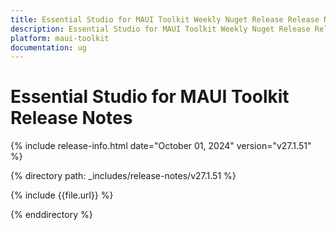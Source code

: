 ```yaml
---
title: Essential Studio for MAUI Toolkit Weekly Nuget Release Release Notes  
description: Essential Studio for MAUI Toolkit Weekly Nuget Release Release Notes  
platform: maui-toolkit
documentation: ug
---
```


# Essential Studio for MAUI Toolkit  Release Notes  

{% include release-info.html date="October 01, 2024"  version="v27.1.51" %}

{% directory path: _includes/release-notes/v27.1.51 %}

{% include {{file.url}} %}

{% enddirectory %}
